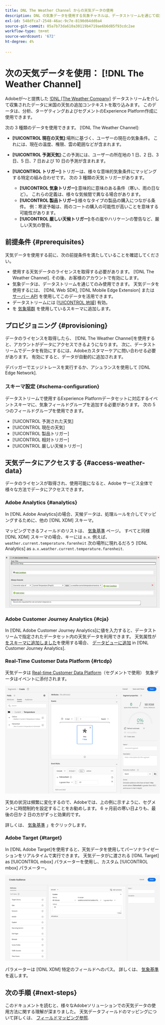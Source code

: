 ```yaml
---
title: DNL The Weather Channel からの天気データの使用
description: DNL の気象データを使用する気象チャネルは、データストリームを通じて収集するデータを強化するために使用します。
exl-id: 548dfca7-2548-46ac-9c7e-8190d64dd0a4
source-git-commit: 05a7b73da610a30119b4719ae6b6d85f93cdc2ae
workflow-type: tm+mt
source-wordcount: '672'
ht-degree: 4%

---
```


# 次の天気データを使用： [!DNL The Weather Channel]

Adobeが～と提携した [!DNL [The Weather Company]](https://www.ibm.com/weather) データストリームを介して収集されたデータに米国の天気の追加コンテキストを取り込みます。 このデータは、分析、ターゲティングおよびセグメントのExperience Platform作成に使用できます。

次の 3 種類のデータを使用できます。 [!DNL The Weather Channel]:

* **[!UICONTROL 現在の天気]**:場所に基づく、ユーザーの現在の気象条件。 これには、現在の温度、権限、雲の範囲などが含まれます。
* **[!UICONTROL 予測天気]**:この予測には、ユーザーの所在地の 1 日、2 日、3 日、5 日、7 日および 10 日の予測が含まれます。
* **[!UICONTROL トリガー]**:トリガーは、様々な意味的気象条件にマッピングする特定の組み合わせです。 次の 3 種類の天気トリガーがあります。

   * **[!UICONTROL 気象トリガー]**:意味的に意味のある条件（寒い、雨の日など）。 これらの定義は、様々な気候間で異なる場合があります。
   * **[!UICONTROL 製品トリガー]**:様々なタイプの製品の購入につながる条件。 例：寒波予報は、雨のコートの購入の可能性が高いことを意味する可能性があります。
   * **[!UICONTROL 厳しい天候トリガー]**:冬の嵐やハリケーンの警告など、厳しい天気の警告。

## 前提条件 {#prerequisites}

天気データを使用する前に、次の前提条件を満たしていることを確認してください。

* 使用する天気データのライセンスを取得する必要があります。 [!DNL The Weather Channel]. その後、お客様のアカウントで有効にします。
* 気象データは、データストリームを通じてのみ使用できます。 天気データを使用するには、 [!DNL Web SDK], [!DNL Mobile Edge Extension] または [サーバー API](../../../server-api/overview.md) を使用してこのデータを活用できます。
* データストリームには [[!UICONTROL 地域]](../configure.md#advanced-options) 有効。
* を [気象場群](#schema-configuration) を使用しているスキーマに追加します。

## プロビジョニング {#provisioning}

データのライセンスを取得したら、 [!DNL The Weather Channel]を使用すると、アカウントがデータにアクセスできるようになります。 次に、データストリームでデータを有効にするには、Adobeカスタマーケアに問い合わせる必要があります。 有効にすると、データが自動的に追加されます。

デバッガーでエッジトレースを実行するか、アシュランスを使用して [!DNL Edge Network].

### スキーマ設定 {#schema-configuration}

データストリームで使用するExperience Platformデータセットに対応するイベントスキーマに、気象フィールドグループを追加する必要があります。 次の 5 つのフィールドグループを使用できます。

* [!UICONTROL 予測された天気]
* [!UICONTROL 現在の天気]
* [!UICONTROL 製品トリガー]
* [!UICONTROL 相対トリガー]
* [!UICONTROL 厳しい天候トリガー]

## 天気データにアクセスする {#access-weather-data}

データのライセンスが取得され、使用可能になると、Adobe サービス全体で様々な方法でデータにアクセスできます。

### Adobe Analytics {#analytics}

In [!DNL Adobe Analytics]の場合、天候データは、処理ルールを介してマッピングするために、他の [!DNL XDM] スキーマ。

マッピングできるフィールドのリストは、 [気象基準](weather-reference.md) ページ。 すべてと同様 [!DNL XDM] スキーマの場合、キーには `a.x`. 例えば、 `weather.current.temperature.farenheit` 次の場所に現れるだろう [!DNL Analytics] as `a.x.weather.current.temperature.farenheit`.

![処理ルールインターフェイス](../../assets/datastreams/data-enrichment/weather/processing-rules.png)

### Adobe Customer Journey Analytics {#cja}

In [!DNL Adobe Customer Journey Analytics]に値を入力すると、データストリームで指定されたデータセット内の天気データを利用できます。 天気属性が [をスキーマに追加しました](#prerequisites-prerequisites)を使用する場合、 [データビューに追加](https://experienceleague.adobe.com/docs/analytics-platform/using/cja-dataviews/create-dataview.html?lang=ja) in [!DNL Customer Journey Analytics].

### Real-Time Customer Data Platform {#rtcdp}

天気データは [Real-time Customer Data Platform](../../../rtcdp/overview.md)（セグメントで使用） 気象データはイベントに添付されます。

![気象イベントを表示するセグメントビルダー](../../assets/datastreams/data-enrichment/weather/schema-builder.png)

天気の状況は頻繁に変化するので、Adobeでは、上の例に示すように、セグメントに時間制約を設定することをお勧めします。 6 ヶ月前の寒い日よりも、最後の日か 2 日の方がずっと効果的です。

詳しくは、 [気象基準](weather-reference.md) 」をクリックします。

### Adobe Target {#target}

In [!DNL Adobe Target]を使用すると、天気データを使用してパーソナライゼーションをリアルタイムで実行できます。 天気データがに渡される [!DNL Target] as [!UICONTROL mbox] パラメーターを使用し、カスタム [!UICONTROL mbox] パラメーター。

![Target Audience Builder](../../assets/datastreams/data-enrichment/weather/target-audience-builder.png)

パラメーターは [!DNL XDM] 特定のフィールドへのパス。 詳しくは、 [気象基準](weather-reference.md) を返します。

## 次の手順 {#next-steps}

このドキュメントを読むと、様々なAdobeソリューションでの天気データの使用方法に関する理解が深まりました。 天気データフィールドのマッピングについて詳しくは、 [フィールドマッピング参照](weather-reference.md).
